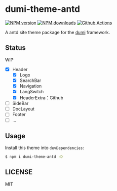 # dumi-theme-antd

[![NPM version](https://img.shields.io/npm/v/dumi-theme-antd.svg?style=flat)](https://npmjs.org/package/dumi-theme-antd)
[![NPM downloads](http://img.shields.io/npm/dm/dumi-theme-antd.svg?style=flat)](https://npmjs.org/package/dumi-theme-antd)
[![Github Actions](https://github.com/KuangPF/dumi-theme-antd/workflows/Deploy/badge.svg)](https://github.com/KuangPF/dumi-theme-antd/actions)

A antd site theme package for the [dumi](https://d.umijs.org) framework.

## Status

WIP

- [x] Header
  - [x] Logo
  - [x] SearchBar
  - [x] Navigation
  - [x] LangSwitch
  - [x] HeaderExtra：Github
- [ ] SideBar
- [ ] DocLayout
- [ ] Footer
- [ ] ...

## Usage

Install this theme into `devDependencies`:

```bash
$ npm i dumi-theme-antd -D
```

## LICENSE

MIT
